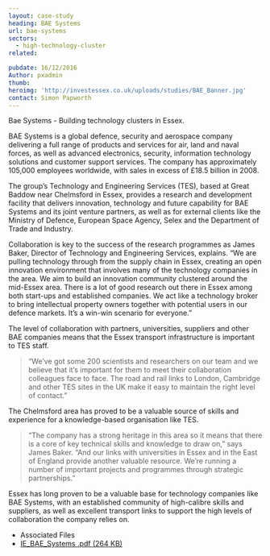 ```yaml
---
layout: case-study
heading: BAE Systems
url: bae-systems
sectors:
  - high-technology-cluster
related:

pubdate: 16/12/2016
Author: pxadmin
thumb: 
heroimg: 'http://investessex.co.uk/uploads/studies/BAE_Banner.jpg'
contact: Simon Papworth
---
```

 <p>Bae Systems - Building technology clusters in Essex.</p><p>BAE Systems is a global defence, security and aerospace company delivering a full range of products and services for air, land and naval forces, as well as advanced electronics, security, information technology solutions and customer support services. The company has approximately 105,000 employees worldwide, with sales in excess of £18.5 billion in 2008.</p><p>The group’s Technology and Engineering Services (TES), based at Great Baddow near Chelmsford in Essex, provides a research and development facility that delivers innovation, technology and future capability for BAE Systems and its joint venture partners, as well as for external clients like the Ministry of Defence, European Space Agency, Selex and the Department of Trade and Industry.</p><p>Collaboration is key to the success of the research programmes as James Baker, Director of Technology and Engineering Services, explains. “We are pulling technology through from the supply chain in Essex, creating an open innovation environment that involves many of the technology companies in the area. We aim to build an innovation community clustered around the mid-Essex area. There is a lot of good research out there in Essex among both start-ups and established companies. We act like a technology broker to bring intellectual property owners together with potential users in our defence markets. It’s a win-win scenario for everyone.”</p><p>The level of collaboration with partners, universities, suppliers and other BAE companies means that the Essex transport infrastructure is important to TES staff.</p><blockquote><p>“We’ve got some 200 scientists and researchers on our team and we believe that it’s important for them to meet their collaboration colleagues face to face. The road and rail links to London, Cambridge and other TES sites in the UK make it easy to maintain the right level of contact.”</p></blockquote><p>The Chelmsford area has proved to be a valuable source of skills and experience for a knowledge-based organisation like TES.</p><blockquote><p>“The company has a strong heritage in this area so it means that there is a core of key technical skills and knowledge to draw on,” says James Baker. “And our links with universities in Essex and in the East of England provide another valuable resource. We’re running a number of important projects and programmes through strategic partnerships.”</p></blockquote><p>Essex has long proven to be a valuable base for technology companies like BAE Systems, with an established community of high-calibre skills and suppliers, as well as excellent transport links to support the high levels of collaboration the company relies on.</p> <ul class='downloadable-files'><li class='header'>Associated Files</li><li><a alt='' class='btn' href='http://investessex.co.uk/uploads/studies/IE_BAE_Systems.pdf' target='_blank'>IE_BAE_Systems .pdf <span>(264 KB)</span></a></li></ul>